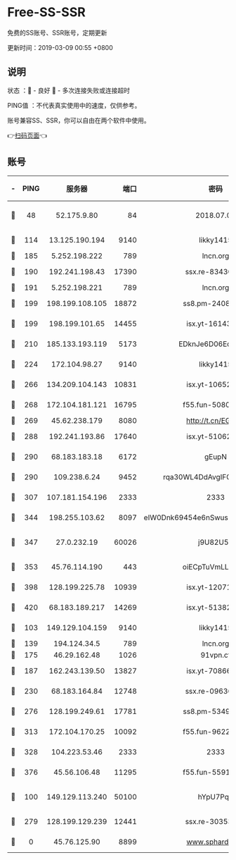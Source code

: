 # Free-SS-SSR

免费的SS账号、SSR账号，定期更新

更新时间：2019-03-09 00:55 +0800

## 说明

状态     ：🙂 - 良好 🙁 - 多次连接失败或连接超时

PING值   ：不代表真实使用中的速度，仅供参考。

账号兼容SS、SSR，你可以自由在两个软件中使用。

👉[扫码页面](https://liesauer.github.io/Free-SS-SSR/)👈

## 账号

|-|PING|服务器|端口|密码|加密方式|区域|
|:----:|:----:|:-----:|-----:|:----:|:----:|:----:|
|🙂|48|52.175.9.80|84|2018.07.07|chacha20-ietf-poly1305|HK|
|🙂|114|13.125.190.194|9140|likky1415|aes-256-cfb|KR|
|🙂|185|5.252.198.222|789|lncn.org|rc4|JP|
|🙂|190|192.241.198.43|17390|ssx.re-83430216|aes-256-cfb|US|
|🙂|191|5.252.198.221|789|lncn.org|rc4|JP|
|🙂|199|198.199.108.105|18872|ss8.pm-24089859|aes-256-cfb|US|
|🙂|199|198.199.101.65|14455|isx.yt-16143744|aes-256-cfb|US|
|🙂|210|185.133.193.119|5173|EDknJe6D06EoWDaw|aes-256-cfb|US|
|🙂|224|172.104.98.27|9140|likky1415|aes-256-cfb|JP|
|🙂|266|134.209.104.143|10831|isx.yt-10652136|aes-256-cfb|SG|
|🙂|268|172.104.181.121|16795|f55.fun-50803874|aes-256-cfb|SG|
|🙂|269|45.62.238.179|8080|http://t.cn/EGJIyrl|rc4-md5|CA|
|🙂|288|192.241.193.86|17640|isx.yt-51062098|aes-256-cfb|US|
|🙂|290|68.183.183.18|6172|gEupN|aes-256-cfb|SG|
|🙂|290|109.238.6.24|9452|rqa30WL4DdAvgIFG6Fs3znzTa|aes-256-cfb|FR|
|🙂|307|107.181.154.196|2333|2333|aes-256-cfb|US|
|🙂|344|198.255.103.62|8097|eIW0Dnk69454e6nSwuspv9DmS201tQ0D|aes-256-cfb|US|
|🙂|347|27.0.232.19|60026|j9U82U53|xchacha20-ietf-poly1305|HK|
|🙂|353|45.76.114.190|443|oiECpTuVmLLxk4Ts|aes-256-cfb|AU|
|🙂|398|128.199.225.78|10939|isx.yt-12071162|aes-256-cfb|SG|
|🙂|420|68.183.189.217|14269|isx.yt-51382941|aes-256-cfb|SG|
|🙂|103|149.129.104.159|9140|likky1415|aes-256-cfb|CN|
|🙂|139|194.124.34.5|789|lncn.org|rc4|JP|
|🙂|175|46.29.162.48|1026|91vpn.cf|rc4-md5|RU|
|🙂|187|162.243.139.50|13827|isx.yt-70866658|aes-256-cfb|US|
|🙂|230|68.183.164.84|12748|ssx.re-09636957|aes-256-cfb|US|
|🙂|276|128.199.249.61|17781|ss8.pm-53490777|aes-256-cfb|SG|
|🙂|313|172.104.170.25|10092|f55.fun-96225402|aes-256-cfb|SG|
|🙂|328|104.223.53.46|2333|2333|aes-256-cfb|US|
|🙂|376|45.56.106.48|11295|f55.fun-55916918|aes-256-cfb|US|
|🙁|100|149.129.113.240|50100|hYpU7PqP|chacha20-ietf-poly1305|CN|
|🙁|279|128.199.129.239|12441|ssx.re-30353118|aes-256-cfb|SG|
|🙁|0|45.76.125.90|8899|www.sphard.com|aes-256-cfb|AU|
